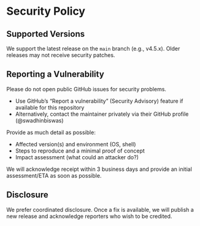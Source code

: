 # Security Policy

## Supported Versions
We support the latest release on the `main` branch (e.g., v4.5.x). Older releases may not receive security patches.

## Reporting a Vulnerability
Please do not open public GitHub issues for security problems.

- Use GitHub’s “Report a vulnerability” (Security Advisory) feature if available for this repository
- Alternatively, contact the maintainer privately via their GitHub profile (@swadhinbiswas)

Provide as much detail as possible:
- Affected version(s) and environment (OS, shell)
- Steps to reproduce and a minimal proof of concept
- Impact assessment (what could an attacker do?)

We will acknowledge receipt within 3 business days and provide an initial assessment/ETA as soon as possible.

## Disclosure
We prefer coordinated disclosure. Once a fix is available, we will publish a new release and acknowledge reporters who wish to be credited.
